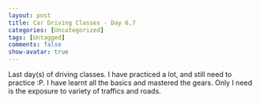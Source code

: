 ```yaml
---
layout: post
title: Car Driving Classes - Day 6,7
categories: [Uncategorized]
tags: [Untagged]
comments: false
show-avatar: true
---
```


Last day(s) of driving classes. I have practiced a lot, and still need to practice :P. I have learnt all the basics and mastered the gears. Only I need is the exposure to variety of traffics and roads.